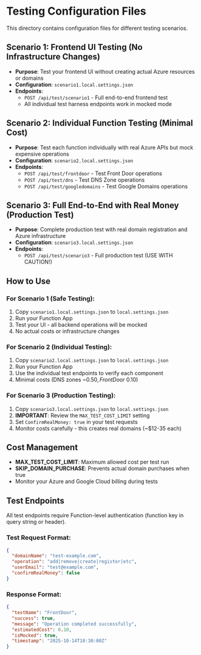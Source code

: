 # Testing Configuration Files

This directory contains configuration files for different testing scenarios.

## Scenario 1: Frontend UI Testing (No Infrastructure Changes)
- **Purpose**: Test your frontend UI without creating actual Azure resources or domains
- **Configuration**: `scenario1.local.settings.json`
- **Endpoints**: 
  - `POST /api/test/scenario1` - Full end-to-end frontend test
  - All individual test harness endpoints work in mocked mode

## Scenario 2: Individual Function Testing (Minimal Cost)
- **Purpose**: Test each function individually with real Azure APIs but mock expensive operations
- **Configuration**: `scenario2.local.settings.json`
- **Endpoints**:
  - `POST /api/test/frontdoor` - Test Front Door operations
  - `POST /api/test/dns` - Test DNS Zone operations  
  - `POST /api/test/googledomains` - Test Google Domains operations

## Scenario 3: Full End-to-End with Real Money (Production Test)
- **Purpose**: Complete production test with real domain registration and Azure infrastructure
- **Configuration**: `scenario3.local.settings.json`
- **Endpoints**:
  - `POST /api/test/scenario3` - Full production test (USE WITH CAUTION!)

## How to Use

### For Scenario 1 (Safe Testing):
1. Copy `scenario1.local.settings.json` to `local.settings.json`
2. Run your Function App
3. Test your UI - all backend operations will be mocked
4. No actual costs or infrastructure changes

### For Scenario 2 (Individual Testing):
1. Copy `scenario2.local.settings.json` to `local.settings.json`
2. Run your Function App
3. Use the individual test endpoints to verify each component
4. Minimal costs (DNS zones ~$0.50, Front Door ~$0.10)

### For Scenario 3 (Production Testing):
1. Copy `scenario3.local.settings.json` to `local.settings.json`
2. **IMPORTANT**: Review the `MAX_TEST_COST_LIMIT` setting
3. Set `ConfirmRealMoney: true` in your test requests
4. Monitor costs carefully - this creates real domains (~$12-35 each)

## Cost Management

- **MAX_TEST_COST_LIMIT**: Maximum allowed cost per test run
- **SKIP_DOMAIN_PURCHASE**: Prevents actual domain purchases when true
- Monitor your Azure and Google Cloud billing during tests

## Test Endpoints

All test endpoints require Function-level authentication (function key in query string or header).

### Test Request Format:
```json
{
  "domainName": "test-example.com",
  "operation": "add|remove|create|register|etc",
  "userEmail": "test@example.com",
  "confirmRealMoney": false
}
```

### Response Format:
```json
{
  "testName": "FrontDoor",
  "success": true,
  "message": "Operation completed successfully",
  "estimatedCost": 0.10,
  "isMocked": true,
  "timestamp": "2025-10-14T10:30:00Z"
}
```